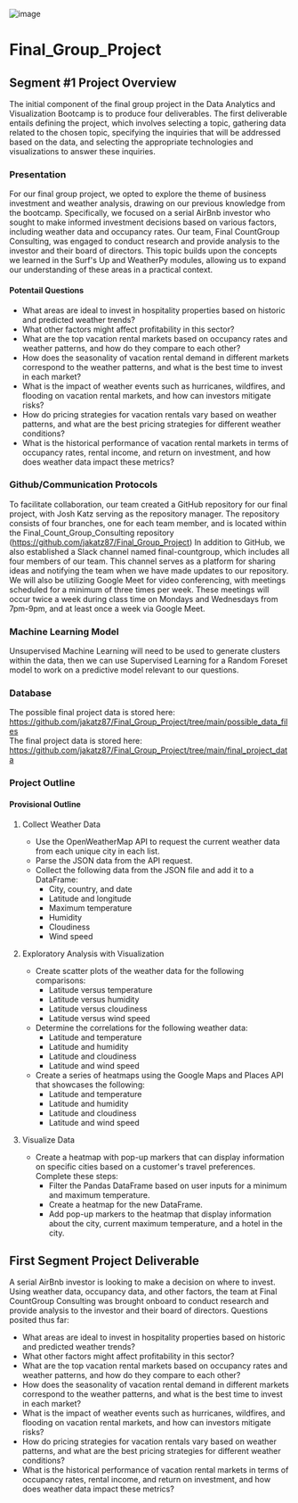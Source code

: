![image](https://user-images.githubusercontent.com/[112348240/222618055-59e1b13b-2416-44a8-aec8-f72cd7ed904c.png](https://github.com/jakatz87/Final_Group_Project/blob/Deb/Maximize%20AirBnb%20Investments%20UCF%20Bootcamp%20Data%20Analytics%20and%20Visualization%20(2023).png))



# Final_Group_Project

## Segment #1 Project Overview
The initial component of the final group project in the Data Analytics and Visualization Bootcamp is to produce four deliverables. The first deliverable entails defining the project, which involves selecting a topic, gathering data related to the chosen topic, specifying the inquiries that will be addressed based on the data, and selecting the appropriate technologies and visualizations to answer these inquiries.
### Presentation
For our final group project, we opted to explore the theme of business investment and weather analysis, drawing on our previous knowledge from the bootcamp. Specifically, we focused on a serial AirBnb investor who sought to make informed investment decisions based on various factors, including weather data and occupancy rates. Our team, Final CountGroup Consulting, was engaged to conduct research and provide analysis to the investor and their board of directors. This topic builds upon the concepts we learned in the Surf's Up and WeatherPy modules, allowing us to expand our understanding of these areas in a practical context.
  #### Potentail Questions
  
  * What areas are ideal to invest in hospitality properties based on historic and predicted weather trends?  
  * What other factors might affect profitability in this sector?  
  * What are the top vacation rental markets based on occupancy rates and weather patterns, and how do they compare to each other?  
  * How does the seasonality of vacation rental demand in different markets correspond to the weather patterns, and what is the best time to invest     in each market?  
  * What is the impact of weather events such as hurricanes, wildfires, and flooding on vacation rental markets, and how can investors mitigate         risks?  
  * How do pricing strategies for vacation rentals vary based on weather patterns, and what are the best pricing strategies for different weather       conditions?  
  * What is the historical performance of vacation rental markets in terms of occupancy rates, rental income, and return on investment, and how         does weather data impact these metrics?  

 
### Github/Communication Protocols
To facilitate collaboration, our team created a GitHub repository for our final project, with Josh Katz serving as the repository manager. The repository consists of four branches, one for each team member, and is located within the Final_Count_Group_Consulting repository (https://github.com/jakatz87/Final_Group_Project)
In addition to GitHub, we also established a Slack channel named final-countgroup, which includes all four members of our team. This channel serves as a platform for sharing ideas and notifying the team when we have made updates to our repository. We will also be utilizing Google Meet for video conferencing, with meetings scheduled for a minimum of three times per week. These meetings will occur twice a week during class time on Mondays and Wednesdays from 7pm-9pm, and at least once a week via Google Meet.

### Machine Learning Model
Unsupervised Machine Learning will need to be used to generate clusters within the data, then we can use Supervised Learning for a Random Foreset model to work on a predictive model relevant to our questions.

### Database

The possible final project data is stored here: https://github.com/jakatz87/Final_Group_Project/tree/main/possible_data_files  
The final project data is stored here: https://github.com/jakatz87/Final_Group_Project/tree/main/final_project_data




### Project Outline
#### Provisional Outline
1.	Collect Weather Data  
     * Use the OpenWeatherMap API to request the current weather data from each unique city in each list.  
     * Parse the JSON data from the API request.  
     * Collect the following data from the JSON file and add it to a DataFrame:  
       * City, country, and date  
       * Latitude and longitude  
       * Maximum temperature  
       * Humidity  
       * Cloudiness  
       * Wind speed   

2.	Exploratory Analysis with Visualization
      * Create scatter plots of the weather data for the following comparisons:
         * Latitude versus temperature
         * Latitude versus humidity
         * Latitude versus cloudiness
         * Latitude versus wind speed
      * Determine the correlations for the following weather data:
         * Latitude and temperature
         * Latitude and humidity
         * Latitude and cloudiness
         * Latitude and wind speed
      * Create a series of heatmaps using the Google Maps and Places API that showcases the following:
         * Latitude and temperature
         * Latitude and humidity
         * Latitude and cloudiness
         * Latitude and wind speed
         
3.	Visualize Data
      * Create a heatmap with pop-up markers that can display information on specific cities based on a customer's travel preferences. Complete these steps:
         * Filter the Pandas DataFrame based on user inputs for a minimum and maximum temperature.
         * Create a heatmap for the new DataFrame.
         * Add pop-up markers to the heatmap that display information about the city, current maximum temperature, and a hotel in the city.

## First Segment Project Deliverable
A serial AirBnb investor is looking to make a decision on where to invest. Using weather data, occupancy data, and other factors, the team at Final CountGroup Consulting was brought onboard to conduct research and provide analysis to the investor and their board of directors.
Questions posited thus far:
 * What areas are ideal to invest in hospitality properties based on historic and predicted weather trends?
 * What other factors might affect profitability in this sector?
 * What are the top vacation rental markets based on occupancy rates and weather patterns, and how do they compare to each other?
 * How does the seasonality of vacation rental demand in different markets correspond to the weather patterns, and what is the best time to invest in each market?
 * What is the impact of weather events such as hurricanes, wildfires, and flooding on vacation rental markets, and how can investors mitigate risks?
 * How do pricing strategies for vacation rentals vary based on weather patterns, and what are the best pricing strategies for different weather conditions?
 * What is the historical performance of vacation rental markets in terms of occupancy rates, rental income, and return on investment, and how does weather data impact these metrics?

